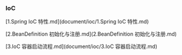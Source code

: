 ### IoC

[1.Spring IoC 特性.md](document/ioc/1.Spring IoC 特性.md) <br>

[2.BeanDefinition 初始化与注册.md](2.BeanDefinition 初始化与注册.md) <br>

[3.IoC 容器启动流程.md](document/ioc/3.IoC 容器启动流程.md) <br>